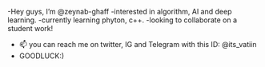 -Hey guys, I’m @zeynab-ghaff
-interested in algorithm, AI and deep learning.
-currently learning phyton, c++.
-looking to collaborate on a student work!
- 📫 you can reach me on twitter, IG and Telegram with this ID: @its_vatiin
- GOODLUCK:)
